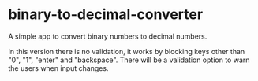 # binary-to-decimal-converter
A simple app to convert binary numbers to decimal numbers.

In this version there is no validation, it works by blocking keys other than "0", "1", "enter" and "backspace". 
There will be a validation option to warn the users when input changes.
